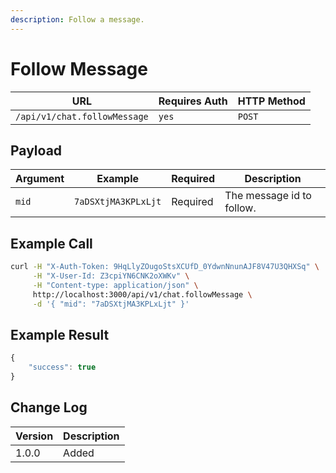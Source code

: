```yaml
---
description: Follow a message.
---
```


# Follow Message

| URL                          | Requires Auth | HTTP Method |
| ---------------------------- | ------------- | ----------- |
| `/api/v1/chat.followMessage` | `yes`         | `POST`      |

## Payload

| Argument | Example             | Required | Description               |
| -------- | ------------------- | -------- | ------------------------- |
| `mid`    | `7aDSXtjMA3KPLxLjt` | Required | The message id to follow. |

## Example Call

```bash
curl -H "X-Auth-Token: 9HqLlyZOugoStsXCUfD_0YdwnNnunAJF8V47U3QHXSq" \
     -H "X-User-Id: Z3cpiYN6CNK2oXWKv" \
     -H "Content-type: application/json" \
     http://localhost:3000/api/v1/chat.followMessage \
     -d '{ "mid": "7aDSXtjMA3KPLxLjt" }'
```

## Example Result

```javascript
{
    "success": true
}
```

## Change Log

| Version | Description |
| ------- | ----------- |
| 1.0.0   | Added       |
